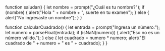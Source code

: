 
function saludar() {
    let nombre = prompt("¿Cuál es tu nombre?");
    if (nombre) {
        alert("Hola " + nombre + ", suerte en tu examen");
    } else {
        alert("No ingresaste un nombre");
    }
}

function calcularCuadrado() {
    let entrada = prompt("Ingresa un número:");
    let numero = parseFloat(entrada);
    if (isNaN(numero)) {
        alert("Eso no es un número válido.");
    } else {
        let cuadrado = numero * numero;
        alert("El cuadrado de " + numero + " es " + cuadrado);
    }
}
